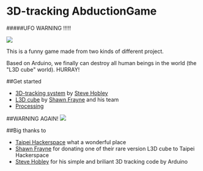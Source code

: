3D-tracking AbductionGame
===
#####UFO WARNING !!!!!

![](http://i.imgur.com/zPm9B8N.gif?1)

This is a funny game made from two kinds of different project.

Based on Arduino, we finally can destroy all human beings in the world (the "L3D cube" world). HURRAY!

##Get started
* [3D-tracking system](http://makezine.com/projects/a-touchless-3d-tracking-interface/) by [Steve Hobley](http://www.stephenhobley.com/blog/)
* [L3D cube](http://www.l3dcube.com) by [Shawn Frayne](http://solidcon.com/solid2014/public/schedule/speaker/169607) and his team
* [Processing](https://processing.org)

##WARNING AGAIN!
![](http://thedudebook.com/wp-content/uploads/2010/10/sign_ufoWarning.jpg)

##Big thanks to
* [Taipei Hackerspace](https://taipeihack.org/) what a wonderful place
* [Shawn Frayne](http://solidcon.com/solid2014/public/schedule/speaker/169607) for donating one of their rare version L3D cube to Taipei Hackerspace
* [Steve Hobley](http://www.stephenhobley.com/blog/) for his simple and briliant 3D tracking code by Arduino

